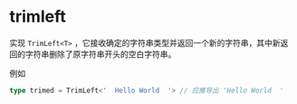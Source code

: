 # trimleft

实现 `TrimLeft<T>` ，它接收确定的字符串类型并返回一个新的字符串，其中新返回的字符串删除了原字符串开头的空白字符串。

例如

```typescript
type trimed = TrimLeft<'  Hello World  '> // 应推导出 'Hello World  '
```
